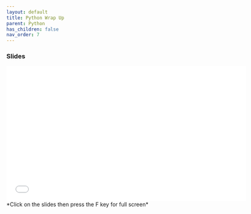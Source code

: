 ```yaml
---
layout: default
title: Python Wrap Up
parent: Python
has_children: false
nav_order: 7
---
```


### Slides  
<iframe width="625" height="352" frameborder="0" marginheight="0" marginwidth="0" src="slides/Python_WrapUp.html"></iframe> *Click on the slides then press the F key for full screen*